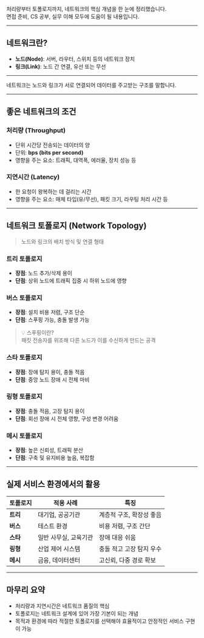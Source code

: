 <p>처리량부터 토폴로지까지, 네트워크의 핵심 개념을 한 눈에 정리했습니다.<br />면접 준비, CS 공부, 실무 이해 모두에 도움이 될 내용입니다.</p>
<hr />
<h2 id="네트워크란">네트워크란?</h2>
<ul>
<li><strong>노드(Node)</strong>: 서버, 라우터, 스위치 등의 네트워크 장치  </li>
<li><strong>링크(Link)</strong>: 노드 간 연결, 유선 또는 무선  </li>
</ul>
<hr />
<p>네트워크는 노드와 링크가 서로 연결되어 데이터를 주고받는 구조를 말합니다.</p>
<hr />
<h2 id="좋은-네트워크의-조건">좋은 네트워크의 조건</h2>
<h3 id="처리량-throughput">처리량 (Throughput)</h3>
<ul>
<li>단위 시간당 전송되는 데이터의 양</li>
<li>단위: <strong>bps (bits per second)</strong></li>
<li>영향을 주는 요소: 트래픽, 대역폭, 에러율, 장치 성능 등</li>
</ul>
<h3 id="지연시간-latency">지연시간 (Latency)</h3>
<ul>
<li>한 요청이 왕복하는 데 걸리는 시간</li>
<li>영향을 주는 요소: 매체 타입(유/무선), 패킷 크기, 라우팅 처리 시간 등</li>
</ul>
<hr />
<h2 id="네트워크-토폴로지-network-topology">네트워크 토폴로지 (Network Topology)</h2>
<blockquote>
<p>노드와 링크의 배치 방식 및 연결 형태</p>
</blockquote>
<h3 id="트리-토폴로지">트리 토폴로지</h3>
<ul>
<li><strong>장점</strong>: 노드 추가/삭제 용이  </li>
<li><strong>단점</strong>: 상위 노드에 트래픽 집중 시 하위 노드에 영향  </li>
</ul>
<h3 id="버스-토폴로지">버스 토폴로지</h3>
<ul>
<li><strong>장점</strong>: 설치 비용 저렴, 구조 단순  </li>
<li><strong>단점</strong>: 스푸핑 가능, 충돌 발생 가능  </li>
</ul>
<blockquote>
<p>💡 스푸핑이란?<br />패킷 전송자를 위조해 다른 노드가 이를 수신하게 만드는 공격</p>
</blockquote>
<h3 id="스타-토폴로지">스타 토폴로지</h3>
<ul>
<li><strong>장점</strong>: 장애 탐지 용이, 충돌 적음  </li>
<li><strong>단점</strong>: 중앙 노드 장애 시 전체 마비  </li>
</ul>
<h3 id="링형-토폴로지">링형 토폴로지</h3>
<ul>
<li><strong>장점</strong>: 충돌 적음, 고장 탐지 용이  </li>
<li><strong>단점</strong>: 회선 장애 시 전체 영향, 구성 변경 어려움  </li>
</ul>
<h3 id="메시-토폴로지">메시 토폴로지</h3>
<ul>
<li><strong>장점</strong>: 높은 신뢰성, 트래픽 분산  </li>
<li><strong>단점</strong>: 구축 및 유지비용 높음, 복잡함  </li>
</ul>
<hr />
<h2 id="실제-서비스-환경에서의-활용">실제 서비스 환경에서의 활용</h2>
<table>
<thead>
<tr>
<th>토폴로지</th>
<th>적용 사례</th>
<th>특징</th>
</tr>
</thead>
<tbody><tr>
<td><strong>트리</strong></td>
<td>대기업, 공공기관</td>
<td>계층적 구조, 확장성 좋음</td>
</tr>
<tr>
<td><strong>버스</strong></td>
<td>테스트 환경</td>
<td>비용 저렴, 구조 간단</td>
</tr>
<tr>
<td><strong>스타</strong></td>
<td>일반 사무실, 교육기관</td>
<td>장애 대응 쉬움</td>
</tr>
<tr>
<td><strong>링형</strong></td>
<td>산업 제어 시스템</td>
<td>충돌 적고 고장 탐지 우수</td>
</tr>
<tr>
<td><strong>메시</strong></td>
<td>금융, 데이터센터</td>
<td>고신뢰, 다중 경로 확보</td>
</tr>
</tbody></table>
<hr />
<h2 id="마무리-요약">마무리 요약</h2>
<ul>
<li>처리량과 지연시간은 네트워크 품질의 핵심</li>
<li>토폴로지는 네트워크 설계에 있어 가장 기본이 되는 개념</li>
<li>목적과 환경에 따라 적절한 토폴로지를 선택해야 효율적이고 안정적인 서비스 구현이 가능</li>
</ul>